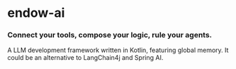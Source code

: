 # endow-ai

### Connect your tools, compose your logic, rule your agents.

A LLM development framework written in Kotlin, featuring global memory. It could be an alternative to LangChain4j and Spring AI.
